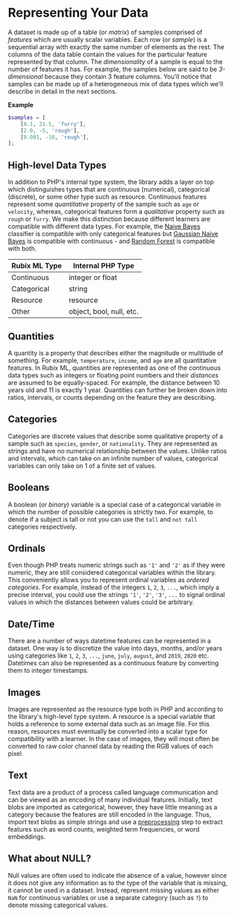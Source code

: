 # Representing Your Data
A dataset is made up of a table (or *matrix*) of samples comprised of *features* which are usually scalar variables. Each row (or *sample*) is a sequential array with exactly the same number of elements as the rest. The columns of the data table contain the values for the particular feature represented by that column. The *dimensionality* of a sample is equal to the number of features it has. For example, the samples below are said to be *3-dimensional* because they contain 3 feature columns. You'll notice that samples can be made up of a heterogeneous mix of data types which we'll describe in detail in the next sections.

**Example**

```php
$samples = [
    [0.1, 21.5, 'furry'],
    [2.0, -5, 'rough'],
    [0.001, -10, 'rough'],
];
```

## High-level Data Types
In addition to PHP's internal type system, the library adds a layer on top which distinguishes types that are continuous (numerical), categorical (discrete), or some other type such as resource. Continuous features represent some *quantitative* property of the sample such as `age` or `velocity`, whereas, categorical features form a *qualitative* property such as `rough` or `furry`. We make this distinction because different learners are compatible with different data types. For example, the [Naive Bayes](classifiers/naive-bayes.md) classifier is compatible with only categorical features but [Gaussian Naive Bayes](classifiers/gaussian-naive-bayes.md) is compatible with continuous - and [Random Forest](classifiers/random-forest.md) is compatible with both.

| Rubix ML Type | Internal PHP Type |
|---|---|
| Continuous | integer or float |
| Categorical | string |
| Resource | resource |
| Other | object, bool, null, etc. |

## Quantities
A quantity is a property that describes either the magnitude or multitude of something. For example, `temperature`, `income`, and `age` are all quantitative features. In Rubix ML, quantities are represented as one of the continuous data types such as integers or floating point numbers and their *distances* are assumed to be equally-spaced. For example, the distance between 10 years old and 11 is exactly 1 year. Quantities can further be broken down into ratios, intervals, or counts depending on the feature they are describing.

## Categories
Categories are discrete values that describe some qualitative property of a sample such as `species`, `gender`, or `nationality`. They are represented as strings and have no numerical relationship between the values. Unlike ratios and intervals, which can take on an infinite number of values, categorical variables can only take on 1 of a finite set of values.

## Booleans
A boolean (or *binary*) variable is a special case of a categorical variable in which the number of possible categories is strictly two. For example, to denote if a subject is tall or not you can use the `tall` and `not tall` categories respectively.

## Ordinals
Even though PHP treats numeric strings such as `'1'` and `'2'` as if they were numeric, they are still considered categorical variables within the library. This conveniently allows you to represent ordinal variables as *ordered categories*. For example, instead of the integers `1`, `2`, `3`, `...`, which imply a precise interval, you could use the strings `'1'`, `'2'`, `'3'`, `...` to signal ordinal values in which the distances between values could be arbitrary.

## Date/Time
There are a number of ways datetime features can be represented in a dataset. One way is to discretize the value into days, months, and/or years using categories like `1`, `2`, `3`, `...`, `june`, `july`, `august`, and `2019`, `2020` etc. Datetimes can also be represented as a continuous feature by converting them to  integer timestamps.

## Images
Images are represented as the resource type both in PHP and according to the library's high-level type system. A resource is a special variable that holds a reference to some external data such as an image file. For this reason, resources must eventually be converted into a scalar type for compatibility with a learner. In the case of images, they will most often be converted to raw color channel data by reading the RGB values of each pixel.

## Text
Text data are a product of a process called language communication and can be viewed as an encoding of many individual features. Initially, text blobs are imported as categorical, however, they have little meaning as a category because the features are still encoded in the language. Thus, import text blobs as simple strings and use a [preprocessing](preprocessing.md) step to extract features such as word counts, weighted term frequencies, or word embeddings.

## What about NULL?
Null values are often used to indicate the absence of a value, however since it does not give any information as to the type of the variable that is missing, it cannot be used in a dataset. Instead, represent missing values as either `NaN` for continuous variables or use a separate category (such as `?`) to denote missing categorical values.